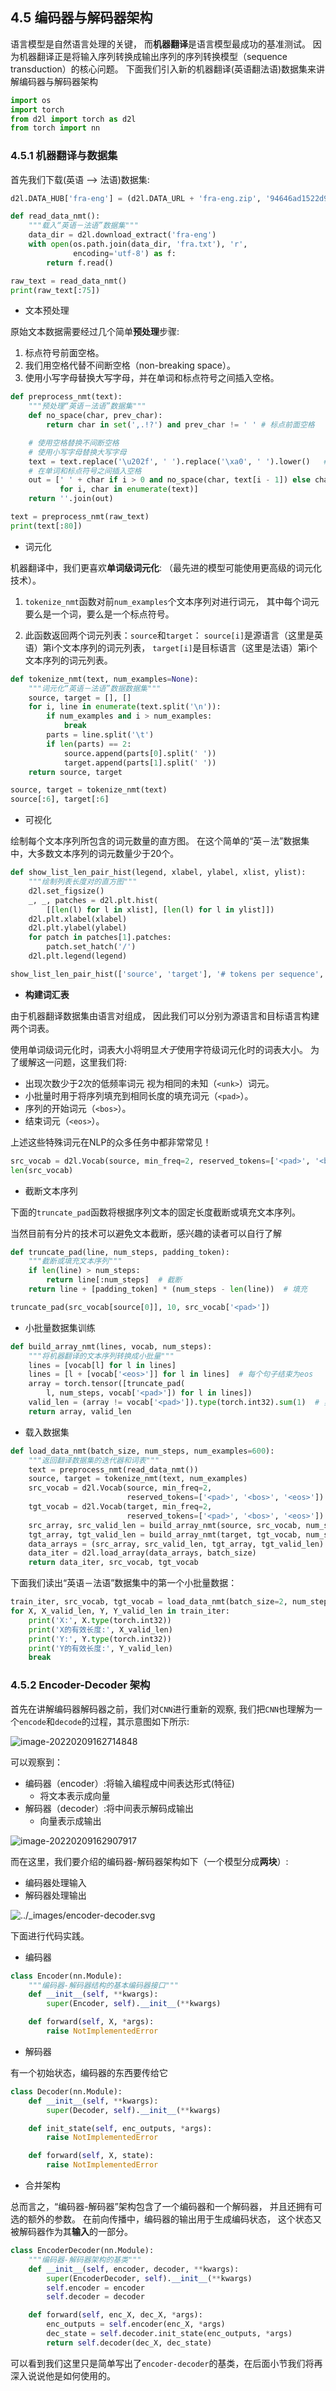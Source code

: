 ## 4.5 编码器与解码器架构

语言模型是自然语言处理的关键， 而**机器翻译**是语言模型最成功的基准测试。 因为机器翻译正是将输入序列转换成输出序列的序列转换模型（sequence transduction）的核心问题。 下面我们引入新的机器翻译(英语翻法语)数据集来讲解编码器与解码器架构

```python
import os
import torch
from d2l import torch as d2l
from torch import nn
```

### 4.5.1 机器翻译与数据集

首先我们下载(英语 --> 法语)数据集:

```python
d2l.DATA_HUB['fra-eng'] = (d2l.DATA_URL + 'fra-eng.zip', '94646ad1522d915e7b0f9296181140edcf86a4f5')

def read_data_nmt():
    """载入“英语－法语”数据集"""
    data_dir = d2l.download_extract('fra-eng')
    with open(os.path.join(data_dir, 'fra.txt'), 'r',
              encoding='utf-8') as f:
        return f.read()

raw_text = read_data_nmt()
print(raw_text[:75])
```


* 文本预处理

原始文本数据需要经过几个简单**预处理**步骤:
1. 标点符号前面空格。
2. 我们用空格代替不间断空格（non-breaking space）。
3. 使用小写字母替换大写字母，并在单词和标点符号之间插入空格。

```python
def preprocess_nmt(text):
    """预处理“英语－法语”数据集"""
    def no_space(char, prev_char):
        return char in set(',.!?') and prev_char != ' ' # 标点前面空格

    # 使用空格替换不间断空格
    # 使用小写字母替换大写字母
    text = text.replace('\u202f', ' ').replace('\xa0', ' ').lower()   # 半角全角空格全部变成单个空格
    # 在单词和标点符号之间插入空格
    out = [' ' + char if i > 0 and no_space(char, text[i - 1]) else char
           for i, char in enumerate(text)]
    return ''.join(out)

text = preprocess_nmt(raw_text)
print(text[:80])
```

* 词元化

机器翻译中，我们更喜欢**单词级词元化**: （最先进的模型可能使用更高级的词元化技术）。

1. `tokenize_nmt`函数对前`num_examples`个文本序列对进行词元， 其中每个词元要么是一个词，要么是一个标点符号。

2. 此函数返回两个词元列表：`source`和`target`： `source[i]`是源语言（这里是英语）第i个文本序列的词元列表， `target[i]`是目标语言（这里是法语）第i个文本序列的词元列表。

```python
def tokenize_nmt(text, num_examples=None):
    """词元化“英语－法语”数据数据集"""
    source, target = [], []
    for i, line in enumerate(text.split('\n')):
        if num_examples and i > num_examples:
            break
        parts = line.split('\t')
        if len(parts) == 2:
            source.append(parts[0].split(' '))
            target.append(parts[1].split(' '))
    return source, target

source, target = tokenize_nmt(text)
source[:6], target[:6]
```

* 可视化

绘制每个文本序列所包含的词元数量的直方图。 在这个简单的“英－法”数据集中，大多数文本序列的词元数量少于20个。

```python
def show_list_len_pair_hist(legend, xlabel, ylabel, xlist, ylist):
    """绘制列表长度对的直方图"""
    d2l.set_figsize()
    _, _, patches = d2l.plt.hist(
        [[len(l) for l in xlist], [len(l) for l in ylist]])
    d2l.plt.xlabel(xlabel)
    d2l.plt.ylabel(ylabel)
    for patch in patches[1].patches:
        patch.set_hatch('/')
    d2l.plt.legend(legend)

show_list_len_pair_hist(['source', 'target'], '# tokens per sequence', 'count', source, target);
```

* **构建词汇表**

由于机器翻译数据集由语言对组成， 因此我们可以分别为源语言和目标语言构建两个词表。


使用单词级词元化时，词表大小将明显*大于*使用字符级词元化时的词表大小。 为了缓解这一问题，这里我们将:

* 出现次数少于2次的低频率词元 视为相同的未知（`<unk>`）词元。
* 小批量时用于将序列填充到相同长度的填充词元（`<pad>`）。
* 序列的开始词元（`<bos>`）。
* 结束词元（`<eos>`）。

上述这些特殊词元在NLP的众多任务中都非常常见！

```python
src_vocab = d2l.Vocab(source, min_freq=2, reserved_tokens=['<pad>', '<bos>', '<eos>'])
len(src_vocab)
```

* 截断文本序列

下面的`truncate_pad`函数将根据序列文本的固定长度截断或填充文本序列。

当然目前有分片的技术可以避免文本截断，感兴趣的读者可以自行了解

```python
def truncate_pad(line, num_steps, padding_token):
    """截断或填充文本序列"""
    if len(line) > num_steps:
        return line[:num_steps]  # 截断
    return line + [padding_token] * (num_steps - len(line))  # 填充

truncate_pad(src_vocab[source[0]], 10, src_vocab['<pad>'])
```

* 小批量数据集训练

```python
def build_array_nmt(lines, vocab, num_steps):
    """将机器翻译的文本序列转换成小批量"""
    lines = [vocab[l] for l in lines]
    lines = [l + [vocab['<eos>']] for l in lines]  # 每个句子结束为eos
    array = torch.tensor([truncate_pad(
        l, num_steps, vocab['<pad>']) for l in lines])
    valid_len = (array != vocab['<pad>']).type(torch.int32).sum(1)  # 实际上有多长，不算入padding
    return array, valid_len
```

* 载入数据集

```python
def load_data_nmt(batch_size, num_steps, num_examples=600):
    """返回翻译数据集的迭代器和词表"""
    text = preprocess_nmt(read_data_nmt())
    source, target = tokenize_nmt(text, num_examples)
    src_vocab = d2l.Vocab(source, min_freq=2,
                          reserved_tokens=['<pad>', '<bos>', '<eos>'])
    tgt_vocab = d2l.Vocab(target, min_freq=2,
                          reserved_tokens=['<pad>', '<bos>', '<eos>'])
    src_array, src_valid_len = build_array_nmt(source, src_vocab, num_steps)
    tgt_array, tgt_valid_len = build_array_nmt(target, tgt_vocab, num_steps)
    data_arrays = (src_array, src_valid_len, tgt_array, tgt_valid_len)
    data_iter = d2l.load_array(data_arrays, batch_size)
    return data_iter, src_vocab, tgt_vocab
```

下面我们读出“英语－法语”数据集中的第一个小批量数据：

```python
train_iter, src_vocab, tgt_vocab = load_data_nmt(batch_size=2, num_steps=8)
for X, X_valid_len, Y, Y_valid_len in train_iter:
    print('X:', X.type(torch.int32))
    print('X的有效长度:', X_valid_len)
    print('Y:', Y.type(torch.int32))
    print('Y的有效长度:', Y_valid_len)
    break
```

### 4.5.2 Encoder-Decoder 架构

首先在讲解编码器解码器之前，我们对`CNN`进行重新的观察, 我们把`CNN`也理解为一个`encode`和`decode`的过程，其示意图如下所示:

![image-20220209162714848](https://s2.loli.net/2022/02/09/TQ7A2mYlc1e9hjo.png)


可以观察到：
* 编码器（encoder）:将输入编程成中间表达形式(特征)
  * 将文本表示成向量
* 解码器（decoder）:将中间表示解码成输出
  * 向量表示成输出

![image-20220209162907917](https://s2.loli.net/2022/02/09/7rPTW2kvnxFiBSR.png)


而在这里，我们要介绍的编码器-解码器架构如下（一个模型分成**两块**）:
* 编码器处理输入
* 解码器处理输出

![../_images/encoder-decoder.svg](https://zh-v2.d2l.ai/_images/encoder-decoder.svg)

下面进行代码实践。

* 编码器

```python
class Encoder(nn.Module):
    """编码器-解码器结构的基本编码器接口"""
    def __init__(self, **kwargs):
        super(Encoder, self).__init__(**kwargs)

    def forward(self, X, *args):
        raise NotImplementedError
```

* 解码器

有一个初始状态，编码器的东西要传给它

```python
class Decoder(nn.Module):
    def __init__(self, **kwargs):
        super(Decoder, self).__init__(**kwargs)

    def init_state(self, enc_outputs, *args):
        raise NotImplementedError

    def forward(self, X, state):
        raise NotImplementedError
```

* 合并架构

总而言之，“编码器-解码器”架构包含了一个编码器和一个解码器， 并且还拥有可选的额外的参数。 在前向传播中，编码器的输出用于生成编码状态， 这个状态又被解码器作为其**输入**的一部分。

```python
class EncoderDecoder(nn.Module):
    """编码器-解码器架构的基类"""
    def __init__(self, encoder, decoder, **kwargs):
        super(EncoderDecoder, self).__init__(**kwargs)
        self.encoder = encoder
        self.decoder = decoder

    def forward(self, enc_X, dec_X, *args):
        enc_outputs = self.encoder(enc_X, *args)
        dec_state = self.decoder.init_state(enc_outputs, *args)
        return self.decoder(dec_X, dec_state)
```

可以看到我们这里只是简单写出了`encoder-decoder`的基类，在后面小节我们将再深入说说他是如何使用的。
